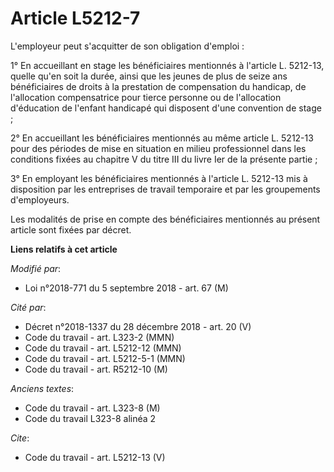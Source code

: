 # Article L5212-7

L'employeur peut s'acquitter de son obligation d'emploi : 

1° En accueillant en stage les bénéficiaires mentionnés à l'article L. 5212-13, quelle qu'en soit la durée, ainsi que les
jeunes de plus de seize ans bénéficiaires de droits à la prestation de compensation du handicap, de l'allocation
compensatrice pour tierce personne ou de l'allocation d'éducation de l'enfant handicapé qui disposent d'une convention de
stage ; 

2° En accueillant les bénéficiaires mentionnés au même article L. 5212-13 pour des périodes de mise en situation en milieu
professionnel dans les conditions fixées au chapitre V du titre III du livre Ier de la présente partie ; 

3° En employant les bénéficiaires mentionnés à l'article L. 5212-13 mis à disposition par les entreprises de travail
temporaire et par les groupements d'employeurs. 

Les modalités de prise en compte des bénéficiaires mentionnés au présent article sont fixées par décret.

**Liens relatifs à cet article**

_Modifié par_:

  - Loi n°2018-771 du 5 septembre 2018 - art. 67 (M)

_Cité par_:

  - Décret n°2018-1337 du 28 décembre 2018 - art. 20 (V)
  - Code du travail - art. L323-2 (MMN)
  - Code du travail - art. L5212-12 (MMN)
  - Code du travail - art. L5212-5-1 (MMN)
  - Code du travail - art. R5212-10 (M)

_Anciens textes_:

  - Code du travail - art. L323-8 (M)
  - Code du travail L323-8 alinéa 2

_Cite_:

  - Code du travail - art. L5212-13 (V)
